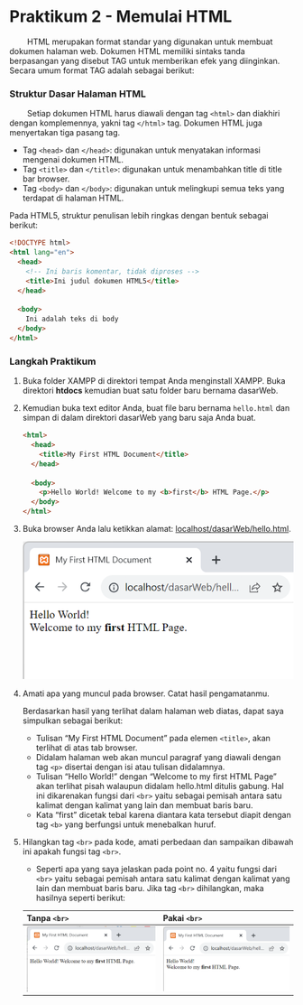 # Praktikum 2 - Memulai HTML

&nbsp;&nbsp;&nbsp;&nbsp;&nbsp;&nbsp;&nbsp;&nbsp;HTML merupakan format standar yang digunakan untuk membuat dokumen halaman web. Dokumen HTML memiliki sintaks tanda berpasangan yang disebut TAG untuk memberikan efek yang diinginkan. Secara umum format TAG adalah sebagai berikut:

### Struktur Dasar Halaman HTML

&nbsp;&nbsp;&nbsp;&nbsp;&nbsp;&nbsp;&nbsp;&nbsp;Setiap dokumen HTML harus diawali dengan tag `<html>` dan diakhiri dengan komplemennya, yakni tag `</html>` tag. Dokumen HTML juga menyertakan tiga pasang tag.

- Tag `<head>` dan `</head>`: digunakan untuk menyatakan informasi mengenai dokumen HTML.
- Tag `<title>` dan `</title>`: digunakan untuk menambahkan title di title bar browser.
- Tag `<body>` dan `</body>`: digunakan untuk melingkupi semua teks yang terdapat di halaman HTML.

Pada HTML5, struktur penulisan lebih ringkas dengan bentuk sebagai berikut:

```html
<!DOCTYPE html>
<html lang="en">
  <head>
    <!-- Ini baris komentar, tidak diproses -->
    <title>Ini judul dokumen HTML5</title>
  </head>

  <body>
    Ini adalah teks di body
  </body>
</html>
```

### Langkah Praktikum

1.  Buka folder XAMPP di direktori tempat Anda menginstall XAMPP. Buka direktori **htdocs** kemudian buat satu folder baru bernama dasarWeb.
2.  Kemudian buka text editor Anda, buat file baru bernama `hello.html` dan simpan di dalam direktori dasarWeb yang baru saja Anda buat.

    ```html
    <html>
      <head>
        <title>My First HTML Document</title>
      </head>

      <body>
        <p>Hello World! Welcome to my <b>first</b> HTML Page.</p>
      </body>
    </html>
    ```

3.  Buka browser Anda lalu ketikkan alamat: [localhost/dasarWeb/hello.html](http://localhost/dasarWeb/hello.html).

    ![Tampilan Web](/html/praktikum2/img/br.png)

4.  Amati apa yang muncul pada browser. Catat hasil pengamatanmu.

    Berdasarkan hasil yang terlihat dalam halaman web diatas, dapat saya simpulkan sebagai berikut:

    - Tulisan “My First HTML Document” pada elemen `<title>`, akan terlihat di atas tab browser.
    - Didalam halaman web akan muncul paragraf yang diawali dengan tag `<p>` disertai dengan isi atau tulisan didalamnya.
    - Tulisan “Hello World!” dengan “Welcome to my first HTML Page” akan terlihat pisah walaupun didalam hello.html ditulis gabung. Hal ini dikarenakan fungsi dari `<br>` yaitu sebagai pemisah antara satu kalimat dengan kalimat yang lain dan membuat baris baru.
    - Kata “first” dicetak tebal karena diantara kata tersebut diapit dengan tag `<b>` yang berfungsi untuk menebalkan huruf.

5.  Hilangkan tag `<br>` pada kode, amati perbedaan dan sampaikan dibawah ini apakah fungsi tag `<br>`.

    - Seperti apa yang saya jelaskan pada point no. 4 yaitu fungsi dari `<br>` yaitu sebagai pemisah antara satu kalimat dengan kalimat yang lain dan membuat baris baru. Jika tag `<br>` dihilangkan, maka hasilnya seperti berikut:

    | Tanpa `<br>`                                  | Pakai `<br>`                               |
    | --------------------------------------------- | ------------------------------------------ |
    | ![Tanpa <br>](/html/praktikum2/img/no-br.png) | ![Pakai <br>](/html/praktikum2/img/br.png) |
